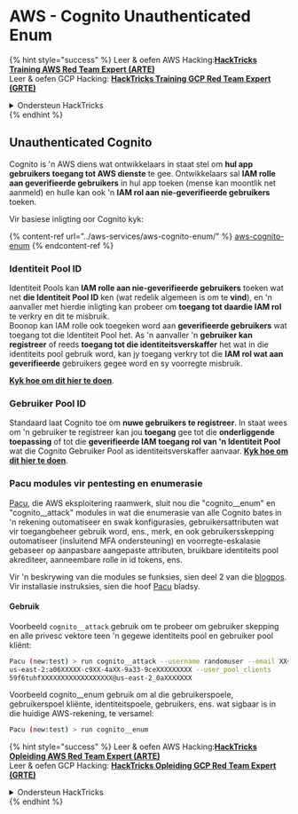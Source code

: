 # AWS - Cognito Unauthenticated Enum

{% hint style="success" %}
Leer & oefen AWS Hacking:<img src="../../../.gitbook/assets/image (1) (1) (1) (1).png" alt="" data-size="line">[**HackTricks Training AWS Red Team Expert (ARTE)**](https://training.hacktricks.xyz/courses/arte)<img src="../../../.gitbook/assets/image (1) (1) (1) (1).png" alt="" data-size="line">\
Leer & oefen GCP Hacking: <img src="../../../.gitbook/assets/image (2) (1).png" alt="" data-size="line">[**HackTricks Training GCP Red Team Expert (GRTE)**<img src="../../../.gitbook/assets/image (2) (1).png" alt="" data-size="line">](https://training.hacktricks.xyz/courses/grte)

<details>

<summary>Ondersteun HackTricks</summary>

* Kyk na die [**subskripsie planne**](https://github.com/sponsors/carlospolop)!
* **Sluit aan by die** 💬 [**Discord groep**](https://discord.gg/hRep4RUj7f) of die [**telegram groep**](https://t.me/peass) of **volg** ons op **Twitter** 🐦 [**@hacktricks\_live**](https://twitter.com/hacktricks_live)**.**
* **Deel hacking truuks deur PRs in te dien na die** [**HackTricks**](https://github.com/carlospolop/hacktricks) en [**HackTricks Cloud**](https://github.com/carlospolop/hacktricks-cloud) github repos.

</details>
{% endhint %}

## Unauthenticated Cognito

Cognito is 'n AWS diens wat ontwikkelaars in staat stel om **hul app gebruikers toegang tot AWS dienste** te gee. Ontwikkelaars sal **IAM rolle aan geverifieerde gebruikers** in hul app toeken (mense kan moontlik net aanmeld) en hulle kan ook 'n **IAM rol aan nie-geverifieerde gebruikers** toeken.

Vir basiese inligting oor Cognito kyk:

{% content-ref url="../aws-services/aws-cognito-enum/" %}
[aws-cognito-enum](../aws-services/aws-cognito-enum/)
{% endcontent-ref %}

### Identiteit Pool ID

Identiteit Pools kan **IAM rolle aan nie-geverifieerde gebruikers** toeken wat net **die Identiteit Pool ID** ken (wat redelik algemeen is om te **vind**), en 'n aanvaller met hierdie inligting kan probeer om **toegang tot daardie IAM rol** te verkry en dit te misbruik.\
Boonop kan IAM rolle ook toegeken word aan **geverifieerde gebruikers** wat toegang tot die Identiteit Pool het. As 'n aanvaller 'n **gebruiker kan registreer** of reeds **toegang tot die identiteitsverskaffer** het wat in die identiteits pool gebruik word, kan jy toegang verkry tot die **IAM rol wat aan geverifieerde** gebruikers gegee word en sy voorregte misbruik.

[**Kyk hoe om dit hier te doen**](../aws-services/aws-cognito-enum/cognito-identity-pools.md).

### Gebruiker Pool ID

Standaard laat Cognito toe om **nuwe gebruikers te registreer**. In staat wees om 'n gebruiker te registreer kan jou **toegang** gee tot die **onderliggende toepassing** of tot die **geverifieerde IAM toegang rol van 'n Identiteit Pool** wat die Cognito Gebruiker Pool as identiteitsverskaffer aanvaar. [**Kyk hoe om dit hier te doen**](../aws-services/aws-cognito-enum/cognito-user-pools.md#registration).

### Pacu modules vir pentesting en enumerasie

[Pacu](https://github.com/RhinoSecurityLabs/pacu), die AWS eksploitering raamwerk, sluit nou die "cognito\_\_enum" en "cognito\_\_attack" modules in wat die enumerasie van alle Cognito bates in 'n rekening outomatiseer en swak konfigurasies, gebruikersattributen wat vir toegangbeheer gebruik word, ens., merk, en ook gebruikersskepping outomatiseer (insluitend MFA ondersteuning) en voorregte-eskalasie gebaseer op aanpasbare aangepaste attributen, bruikbare identiteits pool akrediteer, aanneembare rolle in id tokens, ens.

Vir 'n beskrywing van die modules se funksies, sien deel 2 van die [blogpos](https://rhinosecuritylabs.com/aws/attacking-aws-cognito-with-pacu-p2). Vir installasie instruksies, sien die hoof [Pacu](https://github.com/RhinoSecurityLabs/pacu) bladsy.

#### Gebruik

Voorbeeld `cognito__attack` gebruik om te probeer om gebruiker skepping en alle privesc vektore teen 'n gegewe identiteits pool en gebruiker pool kliënt:
```bash
Pacu (new:test) > run cognito__attack --username randomuser --email XX+sdfs2@gmail.com --identity_pools
us-east-2:a06XXXXX-c9XX-4aXX-9a33-9ceXXXXXXXXX --user_pool_clients
59f6tuhfXXXXXXXXXXXXXXXXXX@us-east-2_0aXXXXXXX
```
Voorbeeld cognito\_\_enum gebruik om al die gebruikerspoele, gebruikerspoel kliënte, identiteitspoele, gebruikers, ens. wat sigbaar is in die huidige AWS-rekening, te versamel:
```bash
Pacu (new:test) > run cognito__enum
```
{% hint style="success" %}
Leer & oefen AWS Hacking:<img src="../../../.gitbook/assets/image (1) (1) (1) (1).png" alt="" data-size="line">[**HackTricks Opleiding AWS Red Team Expert (ARTE)**](https://training.hacktricks.xyz/courses/arte)<img src="../../../.gitbook/assets/image (1) (1) (1) (1).png" alt="" data-size="line">\
Leer & oefen GCP Hacking: <img src="../../../.gitbook/assets/image (2) (1).png" alt="" data-size="line">[**HackTricks Opleiding GCP Red Team Expert (GRTE)**<img src="../../../.gitbook/assets/image (2) (1).png" alt="" data-size="line">](https://training.hacktricks.xyz/courses/grte)

<details>

<summary>Ondersteun HackTricks</summary>

* Kyk na die [**subskripsie planne**](https://github.com/sponsors/carlospolop)!
* **Sluit aan by die** 💬 [**Discord groep**](https://discord.gg/hRep4RUj7f) of die [**telegram groep**](https://t.me/peass) of **volg** ons op **Twitter** 🐦 [**@hacktricks\_live**](https://twitter.com/hacktricks_live)**.**
* **Deel hacking truuks deur PRs in te dien na die** [**HackTricks**](https://github.com/carlospolop/hacktricks) en [**HackTricks Cloud**](https://github.com/carlospolop/hacktricks-cloud) github repos.

</details>
{% endhint %}
